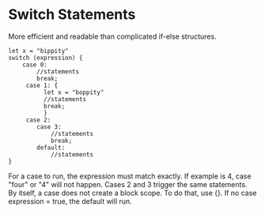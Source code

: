 ﻿# Switch Statements
More efficient and readable than complicated if-else structures.

    let x = "bippity"
    switch (expression) {
	    case 0: 
		    //statements
		    break;
		 case 1: {
			  let x = "boppity"
			  //statements
			  break;
			  }
		 case 2:
			case 3:
				//statements
				break;
			default: 
				//statements
    }
For a case to run, the expression must match exactly.  If example is 4, case "four" or "4" will not happen. Cases 2 and 3 trigger the same statements.  By itself, a case does not create a block scope. To do that, use {}. If no case expression = true, the default will run.

